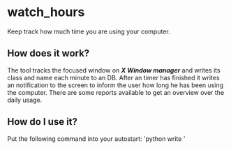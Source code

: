 # watch_hours

Keep track how much time you are using your computer.

## How does it work?
The tool tracks the focused window on ***X Window manager*** and writes its class and name each minute to an DB.
After an timer has finished it writes an notification to the screen to inform the user how long he has been using the computer.
There are some reports available to get an overview over the daily usage.

## How do I use it?
Put the following command into your autostart:
'python <Place of the file> write <path to save the DB>'
